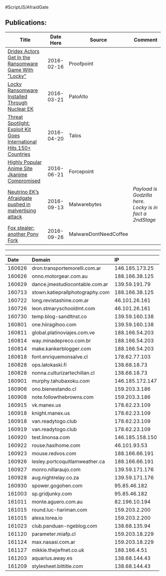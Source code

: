 #ScriptJS/AfraidGate

## __Publications:__
| Title |  Date Here | Source |Comment|
|---|---|---|---|
|[Dridex Actors Get In the Ransomware Game With "Locky"](https://www.proofpoint.com/us/threat-insight/post/Dridex-Actors-Get-In-the-Ransomware-Game-With-Locky)| 2016-02-16 |Proofpoint||
|[Locky Ransomware Installed Through Nuclear EK](http://researchcenter.paloaltonetworks.com/2016/03/locky-ransomware-installed-through-nuclear-ek/)| 2016-03-21 |PaloAlto||
|[Threat Spotlight: Exploit Kit Goes International Hits 150+ Countries](http://blog.talosintel.com/2016/04/nuclear-exposed.html)| 2016-04-20 |Talos||
|[Highly Popular Anime Site Jkanime Compromised](https://blogs.forcepoint.com/security-labs/highly-popular-anime-site-jkanime-compromised-redirecting-users-neutrino-ek)| 2016-06-21 |Forcepoint||
|[Neutrino EK’s Afraidgate pushed in malvertising attack](https://blog.malwarebytes.com/cybercrime/exploits/2016/09/neutrino-eks-afraidgate-pushed-in-malvertising-attack/)| 2016-09-13 |Malwarebytes|*Payload is Godzilla here. Locky is in fact a 2ndStage*|
|[Fox stealer: another Pony Fork](http://malware.dontneedcoffee.com/2016/09/fox-stealer-another-pony-fork.html)| 2016-09-26 |MalwareDontNeedCoffee||
----

| Date |Domain| IP |
| :------- | :---- | :---|
|160626|dron.transportemorelli.com.ar|146.185.173.25|
|160626|onno.motorgear.com.au|188.166.38.125|
|160629|dance.jmestudiocontable.com.ar|139.59.191.79|
|160713|stown.katieprallphotography.com|188.166.38.125|
|160722|long.revistashine.com.ar|46.101.26.161|
|160726|leon.stmaryschooldmt.com|46.101.26.161|
|160730|temp.blog-sandltnst.co|139.59.160.138|
|160801|one.hiiragihoo.com|139.59.160.138|
|160811|global.platinoviajes.com.ve|188.166.54.203|
|160814|way.minadepreco.com.br|188.166.54.203|
|160814|make.kankerblogger.com|188.166.54.203|
|160818|font.enriquemonsalve.cl|178.62.77.103|
|160828|ops.latokaski.fi|138.68.18.73|
|160828|nonna.culturizartechillan.cl|138.68.18.73|
|160901|murphy.tahubaxoku.com|146.185.172.147|
|160906|ono.bienestando.cl|159.203.3.186|
|160908|note.followthebrowns.com|159.203.3.186|
|160915|vk.manex.us|178.62.23.109|
|160918|knight.manex.us|178.62.23.109|
|160918|van.readytogo.club|178.62.23.109|
|160919|van.readytogo.club|178.62.23.109|
|160920|test.linonsa.com|146.185.158.150|
|160922|rouse.haslhome.com|46.101.93.53|
|160923|mouse.redvos.com|188.166.66.191|
|160926|lesley.portcoquitlamweather.ca|188.166.66.191|
|160927|monro.nillaraujo.com|139.59.171.176|
|160928|aug.nightrelay.co.za|139.59.171.176|
|160930|spower.gogohen.com|95.85.46.182|
|161003|sp.gridjunky.com|95.85.46.182|
|161011|monte.aguero.com.au|82.196.10.194|
|161015|round.luc-hariman.com|159.203.2.200|
|161015|alexa.lorea.io|159.203.2.200|
|161023|club.panduan-ngeblog.com|138.68.135.94|
|161120|parameter.miafp.cl|159.203.18.229|
|161124|max.nasasi.com.ar|159.203.18.229|
|161127|mikkie.thejwfnet.co.uk|188.166.4.51|
|161203|aquarius.away.es|138.68.144.43|
|161209|stylesheet.bittitle.com|138.68.144.43|
